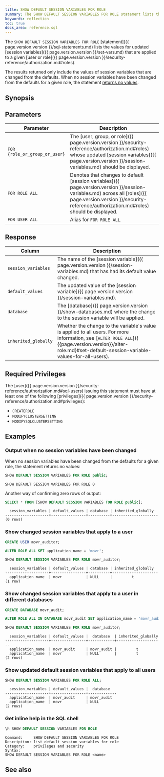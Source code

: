 ```yaml
---
title: SHOW DEFAULT SESSION VARIABLES FOR ROLE
summary: The SHOW DEFAULT SESSION VARIABLES FOR ROLE statement lists the default values for session variables applied to a given user.
keywords: reflection
toc: true
docs_area: reference.sql
---
```


The `SHOW DEFAULT SESSION VARIABLES FOR ROLE` [statement]({{ page.version.version }}/sql-statements.md) lists the values for updated [session variables]({{ page.version.version }}/set-vars.md) that are applied to a given [user or role]({{ page.version.version }}/security-reference/authorization.md#roles).

The results returned only include the values of session variables that are changed from the defaults. When no session variables have been changed from the defaults for a given role, the statement [returns no values](#output-when-no-session-variables-have-been-changed).

## Synopsis

<div>
</div>

## Parameters

Parameter | Description
----------|------------
`FOR {role_or_group_or_user}` | The [user, group, or role]({{ page.version.version }}/security-reference/authorization.md#roles) whose updated [session variables]({{ page.version.version }}/session-variables.md) should be displayed.
`FOR ROLE ALL` | Denotes that changes to default [session variables]({{ page.version.version }}/session-variables.md) across all [roles]({{ page.version.version }}/security-reference/authorization.md#roles) should be displayed.
`FOR USER ALL` | Alias for `FOR ROLE ALL`.

## Response

Column | Description
------|------------
`session_variables` | The name of the [session variable]({{ page.version.version }}/session-variables.md) that has had its default value changed.
`default_values` | The updated value of the [session variable]({{ page.version.version }}/session-variables.md).
`database` | The [database]({{ page.version.version }}/show-databases.md) where the change to the session variable will be applied.
`inherited_globally` | Whether the change to the variable's value is applied to all users. For more information, see [`ALTER ROLE ALL`]({ {{page.version.version}}/alter-role.md}#set-default-session-variable-values-for-all-users).

## Required Privileges

The [user]({{ page.version.version }}/security-reference/authorization.md#sql-users) issuing this statement must have at least one of the following [privileges]({{ page.version.version }}/security-reference/authorization.md#privileges):

- `CREATEROLE`
- `MODIFYCLUSTERSETTING`
- `MODIFYSQLCLUSTERSETTING`

## Examples

### Output when no session variables have been changed

When no session variables have been changed from the defaults for a given role, the statement returns no values:

~~~ sql
SHOW DEFAULT SESSION VARIABLES FOR ROLE public;
~~~

~~~
SHOW DEFAULT SESSION VARIABLES FOR ROLE 0
~~~

Another way of confirming zero rows of output:

~~~ sql
SELECT * FROM [SHOW DEFAULT SESSION VARIABLES FOR ROLE public];
~~~

~~~
  session_variables | default_values | database | inherited_globally
--------------------+----------------+----------+---------------------
(0 rows)
~~~

### Show changed session variables that apply to a user

~~~ sql
CREATE USER movr_auditor;
~~~

~~~ sql
ALTER ROLE ALL SET application_name = 'movr';
~~~

~~~ sql
SHOW DEFAULT SESSION VARIABLES FOR ROLE movr_auditor;
~~~

~~~
  session_variables | default_values | database | inherited_globally
--------------------+----------------+----------+---------------------
  application_name  | movr           | NULL     |         t
(1 row)
~~~

### Show changed session variables that apply to a user in different databases

~~~ sql
CREATE DATABASE movr_audit;
~~~

~~~ sql
ALTER ROLE ALL IN DATABASE movr_audit SET application_name = 'movr_audit';
~~~

~~~ sql
SHOW DEFAULT SESSION VARIABLES FOR ROLE movr_auditor;
~~~

~~~
  session_variables | default_values |  database  | inherited_globally
--------------------+----------------+------------+---------------------
  application_name  | movr_audit     | movr_audit |         t
  application_name  | movr           | NULL       |         t
(2 rows)
~~~

### Show updated default session variables that apply to all users

~~~ sql
SHOW DEFAULT SESSION VARIABLES FOR ROLE ALL;
~~~

~~~
  session_variables | default_values |  database
--------------------+----------------+-------------
  application_name  | movr_audit     | movr_audit
  application_name  | movr           | NULL
(2 rows)
~~~

### Get inline help in the SQL shell

~~~ sql
\h SHOW DEFAULT SESSION VARIABLES FOR ROLE
~~~

~~~
Command:     SHOW DEFAULT SESSION VARIABLES FOR ROLE
Description: list default session variables for role
Category:    privileges and security
Syntax:
SHOW DEFAULT SESSION VARIABLES FOR ROLE <name>
~~~

## See also

